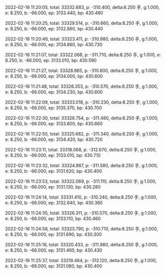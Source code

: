 2022-02-16 11:20:05, total: 33332.683, p: -310.400, delta:8.250 手, g:1.000, e: 8.250, b: -66.000, ep: 3133.440, bp: 430.480

2022-02-16 11:20:25, total: 33329.514, p: -310.660, delta:8.250 手, g:1.000, e: 8.250, b: -66.000, ep: 3132.860, bp: 430.440

2022-02-16 11:20:46, total: 33323.411, p: -310.980, delta:8.250 手, g:1.000, e: 8.250, b: -66.000, ep: 3134.860, bp: 430.730

2022-02-16 11:21:07, total: 33322.068, p: -311.710, delta:8.250 手, g:1.000, e: 8.250, b: -66.000, ep: 3133.010, bp: 430.590

2022-02-16 11:21:27, total: 33328.865, p: -310.800, delta:8.250 手, g:1.000, e: 8.250, b: -66.000, ep: 3134.000, bp: 430.600

2022-02-16 11:21:48, total: 33326.353, p: -310.570, delta:8.250 手, g:1.000, e: 8.250, b: -66.000, ep: 3134.230, bp: 430.600

2022-02-16 11:22:09, total: 33333.018, p: -310.230, delta:8.250 手, g:1.000, e: 8.250, b: -66.000, ep: 3135.370, bp: 430.700

2022-02-16 11:22:30, total: 33328.754, p: -311.480, delta:8.250 手, g:1.000, e: 8.250, b: -66.000, ep: 3133.800, bp: 430.660

2022-02-16 11:22:50, total: 33325.682, p: -311.340, delta:8.250 手, g:1.000, e: 8.250, b: -66.000, ep: 3134.420, bp: 430.720

2022-02-16 11:23:11, total: 33318.068, p: -312.670, delta:8.250 手, g:1.000, e: 8.250, b: -66.000, ep: 3133.010, bp: 430.710

2022-02-16 11:23:32, total: 33324.887, p: -311.580, delta:8.250 手, g:1.000, e: 8.250, b: -66.000, ep: 3131.620, bp: 430.400

2022-02-16 11:23:53, total: 33322.069, p: -311.110, delta:8.250 手, g:1.000, e: 8.250, b: -66.000, ep: 3131.130, bp: 430.280

2022-02-16 11:24:14, total: 33331.410, p: -310.240, delta:8.250 手, g:1.000, e: 8.250, b: -66.000, ep: 3132.640, bp: 430.360

2022-02-16 11:24:35, total: 33326.311, p: -310.570, delta:8.250 手, g:1.000, e: 8.250, b: -66.000, ep: 3133.110, bp: 430.460

2022-02-16 11:24:56, total: 33323.790, p: -310.710, delta:8.250 手, g:1.000, e: 8.250, b: -66.000, ep: 3131.690, bp: 430.300

2022-02-16 11:25:16, total: 33320.433, p: -311.980, delta:8.250 手, g:1.000, e: 8.250, b: -66.000, ep: 3131.460, bp: 430.430

2022-02-16 11:25:37, total: 33319.464, p: -312.120, delta:8.250 手, g:1.000, e: 8.250, b: -66.000, ep: 3131.080, bp: 430.400